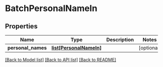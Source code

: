 # BatchPersonalNameIn

## Properties
Name | Type | Description | Notes
------------ | ------------- | ------------- | -------------
**personal_names** | [**list[PersonalNameIn]**](PersonalNameIn.md) |  | [optional] 

[[Back to Model list]](../README.md#documentation-for-models) [[Back to API list]](../README.md#documentation-for-api-endpoints) [[Back to README]](../README.md)


